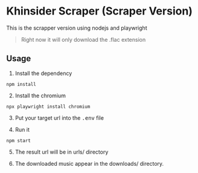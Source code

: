 # Khinsider Scraper (Scraper Version)

This is the scrapper version using nodejs and playwright

> Right now it will only download the .flac extension

## Usage

1. Install the dependency
```console
npm install
```

2. Install the chromium
```console
npx playwright install chromium
```
3. Put your target url into the <kbd>.env</kbd> file

4. Run it
```console
npm start
```

5. The result url will be in urls/ directory

6. The downloaded music appear in the downloads/ directory.

